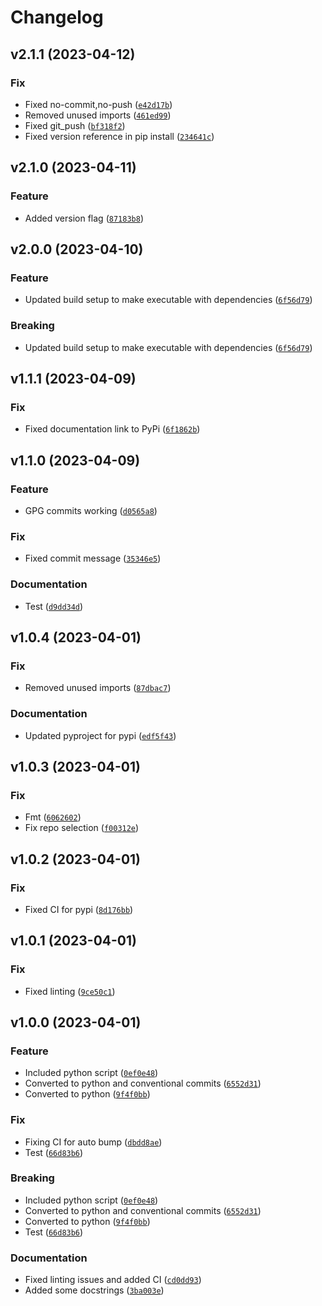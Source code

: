 # Changelog

<!--next-version-placeholder-->

## v2.1.1 (2023-04-12)
### Fix
* Fixed no-commit,no-push ([`e42d17b`](https://github.com/tjtharrison/gpush/commit/e42d17b3a645d43a579c86049b6b31529385d90c))
* Removed unused imports ([`461ed99`](https://github.com/tjtharrison/gpush/commit/461ed995c5e1cdbebaef7649e1938c4a2844cb48))
* Fixed git_push ([`bf318f2`](https://github.com/tjtharrison/gpush/commit/bf318f2b2ec6eef77f7170474f2f46b633aa7f33))
* Fixed version reference in pip install ([`234641c`](https://github.com/tjtharrison/gpush/commit/234641c5dd3dc29ca1191d91cc58a6ae78b9cae5))

## v2.1.0 (2023-04-11)
### Feature
* Added version flag ([`87183b8`](https://github.com/tjtharrison/gpush/commit/87183b8f532377255e7742260ef8c6243c921d2a))

## v2.0.0 (2023-04-10)
### Feature
* Updated build setup to make executable with dependencies ([`6f56d79`](https://github.com/tjtharrison/gpush/commit/6f56d792379007f2e6bd40054633b4fc3ab99ac5))

### Breaking
* Updated build setup to make executable with dependencies ([`6f56d79`](https://github.com/tjtharrison/gpush/commit/6f56d792379007f2e6bd40054633b4fc3ab99ac5))

## v1.1.1 (2023-04-09)
### Fix
* Fixed documentation link to PyPi ([`6f1862b`](https://github.com/tjtharrison/gpush/commit/6f1862bb24b38f6f96f1092f6bae3d81284539e5))

## v1.1.0 (2023-04-09)
### Feature
* GPG commits working ([`d0565a8`](https://github.com/tjtharrison/gpush/commit/d0565a8eaab7147d933e7d4dc55d0477b39e2695))

### Fix
* Fixed commit message ([`35346e5`](https://github.com/tjtharrison/gpush/commit/35346e5fe30dc27b8bddab382a30e1113b9419b0))

### Documentation
* Test ([`d9dd34d`](https://github.com/tjtharrison/gpush/commit/d9dd34d4f5a48609a8aac8cca529e3c40bbc3f5a))

## v1.0.4 (2023-04-01)
### Fix
* Removed unused imports ([`87dbac7`](https://github.com/tjtharrison/gpush/commit/87dbac7069dd2fb4e74999b006fc6a49200c1369))

### Documentation
* Updated pyproject for pypi ([`edf5f43`](https://github.com/tjtharrison/gpush/commit/edf5f437864f50d6c032190db5c005ed442900a7))

## v1.0.3 (2023-04-01)
### Fix
* Fmt ([`6062602`](https://github.com/tjtharrison/gpush/commit/606260259144e8d6d519f8a8cf8d4f4fde108831))
* Fix repo selection ([`f00312e`](https://github.com/tjtharrison/gpush/commit/f00312e84eeffaca416f2d3a65e11910791e30f9))

## v1.0.2 (2023-04-01)
### Fix
* Fixed CI for pypi ([`8d176bb`](https://github.com/tjtharrison/gpush/commit/8d176bbb131b3015da83c42cd6f45956151b4d6f))

## v1.0.1 (2023-04-01)
### Fix
* Fixed linting ([`9ce50c1`](https://github.com/tjtharrison/gpush/commit/9ce50c19a2f61e7a144fc8c654a66c24d937b2a0))

## v1.0.0 (2023-04-01)
### Feature
* Included python script ([`0ef0e48`](https://github.com/tjtharrison/gpush/commit/0ef0e485c2968b16d9e7bfd9736ac119da1b89f0))
* Converted to python and conventional commits ([`6552d31`](https://github.com/tjtharrison/gpush/commit/6552d3110a112029de04e0fd856e072ba6d59057))
* Converted to python ([`9f4f0bb`](https://github.com/tjtharrison/gpush/commit/9f4f0bb8299339e55b601b81231925f7d0c44222))

### Fix
* Fixing CI for auto bump ([`dbdd8ae`](https://github.com/tjtharrison/gpush/commit/dbdd8ae634664092e4c31c9e4b9a3ee189e43325))
* Test ([`66d83b6`](https://github.com/tjtharrison/gpush/commit/66d83b6b04496785155de796f77a74f1d75e8f8d))

### Breaking
* Included python script ([`0ef0e48`](https://github.com/tjtharrison/gpush/commit/0ef0e485c2968b16d9e7bfd9736ac119da1b89f0))
* Converted to python and conventional commits ([`6552d31`](https://github.com/tjtharrison/gpush/commit/6552d3110a112029de04e0fd856e072ba6d59057))
* Converted to python ([`9f4f0bb`](https://github.com/tjtharrison/gpush/commit/9f4f0bb8299339e55b601b81231925f7d0c44222))
* Test ([`66d83b6`](https://github.com/tjtharrison/gpush/commit/66d83b6b04496785155de796f77a74f1d75e8f8d))

### Documentation
* Fixed linting issues and added CI ([`cd0dd93`](https://github.com/tjtharrison/gpush/commit/cd0dd93c5c11843fe21eed8e3eae6676d4ec44b3))
* Added some docstrings ([`3ba003e`](https://github.com/tjtharrison/gpush/commit/3ba003e4417aed8cca2abacbf9bda1a7a249d3e7))
